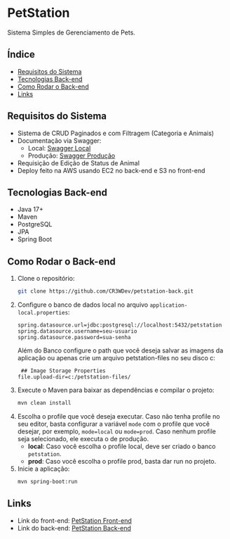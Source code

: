# PetStation

Sistema Simples de Gerenciamento de Pets.

## Índice

- [Requisitos do Sistema](#requisitos-do-sistema)
- [Tecnologias Back-end](#tecnologias-back-end)
- [Como Rodar o Back-end](#como-rodar-o-back-end)
- [Links](#links)

## Requisitos do Sistema

- Sistema de CRUD Paginados e com Filtragem (Categoria e Animais)
- Documentação via Swagger:
  - Local: [Swagger Local](http://localhost:8080/swagger-ui/index.html)
  - Produção: [Swagger Produção](http://ec2-34-210-253-95.us-west-2.compute.amazonaws.com:8080/swagger-ui/index.html)
- Requisição de Edição de Status de Animal
- Deploy feito na AWS usando EC2 no back-end e S3 no front-end

## Tecnologias Back-end

- Java 17+
- Maven
- PostgreSQL
- JPA
- Spring Boot

## Como Rodar o Back-end

1. Clone o repositório:
    ```bash
    git clone https://github.com/CR3WDev/petstation-back.git
    ```
2. Configure o banco de dados local no arquivo `application-local.properties`:
    ```properties
    spring.datasource.url=jdbc:postgresql://localhost:5432/petstation
    spring.datasource.username=seu-usuario
    spring.datasource.password=sua-senha
    ```
    Além do Banco configure o path que você deseja salvar as imagens da aplicação ou apenas crie um arquivo petstation-files no seu disco c:
    ```properties
     ## Image Storage Properties
    file.upload-dir=c:/petstation-files/
    ```
3. Execute o Maven para baixar as dependências e compilar o projeto:
    ```bash
    mvn clean install
    ```
4. Escolha o profile que você deseja executar. Caso não tenha profile no seu editor, basta configurar a variável `mode` com o profile que você desejar, por exemplo, `mode=local` ou `mode=prod`. Caso nenhum profile seja selecionado, ele executa o de produção.
   - **local**: Caso você escolha o profile local, deve ser criado o banco `petstation`.
   - **prod**: Caso você escolha o profile prod, basta dar run no projeto.
5. Inicie a aplicação:
    ```bash
    mvn spring-boot:run
    ```

## Links

- Link do front-end: [PetStation Front-end](http://petstation.s3-website-us-west-2.amazonaws.com)
- Link do back-end: [PetStation Back-end](http://ec2-34-210-253-95.us-west-2.compute.amazonaws.com:8080)
